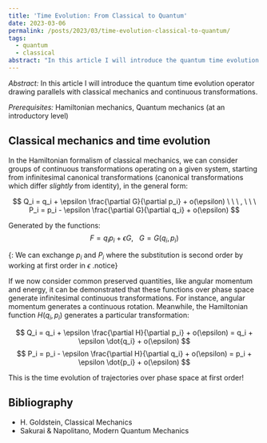 ```yaml
---
title: 'Time Evolution: From Classical to Quantum'
date: 2023-03-06
permalink: /posts/2023/03/time-evolution-classical-to-quantum/
tags:
  - quantum
  - classical
abstract: "In this article I will introduce the quantum time evolution operator drawing parallels with classical mechanics and continuous transformations"
---
```


_Abstract:_ In this article I will introduce the quantum time evolution operator drawing parallels with classical mechanics and continuous transformations.

_Prerequisites:_ Hamiltonian mechanics, Quantum mechanics (at an introductory level)

Classical mechanics and time evolution
------

In the Hamiltonian formalism of classical mechanics, we can consider groups of continuous transformations operating on a given system, starting from infinitesimal canonical transformations (canonical transformations which differ _slightly_ from identity), in the general form:

$$ Q_i = q_i + \epsilon \frac{\partial G}{\partial p_i} + o(\epsilon) \ \ \ , \ \ \ P_i = p_i - \epsilon \frac{\partial G}{\partial q_i} + o(\epsilon) $$

Generated by the functions:
$$ F = q_i p_i + \epsilon G, \ \ \ G = G(q_i, p_i) $$

{: We can exchange $p_i$ and $P_i$ where the substitution is second order by working at first order in $\epsilon$ .notice}

If we now consider common preserved quantities, like angular momentum and energy, it can be demonstrated that these functions over phase space generate infinitesimal continuous transformations. For instance, angular momentum generates a continuous rotation. Meanwhile, the Hamiltonian function $H(q_i, p_i)$ generates a particular transformation:

$$ Q_i = q_i + \epsilon \frac{\partial H}{\partial p_i} + o(\epsilon) = q_i + \epsilon \dot{q_i} + o(\epsilon) $$
$$ P_i = p_i - \epsilon \frac{\partial H}{\partial q_i} + o(\epsilon) = p_i + \epsilon \dot{p_i} + o(\epsilon) $$

This is the time evolution of trajectories over phase space at first order!


Bibliography
------
- H. Goldstein, Classical Mechanics
- Sakurai & Napolitano, Modern Quantum Mechanics
